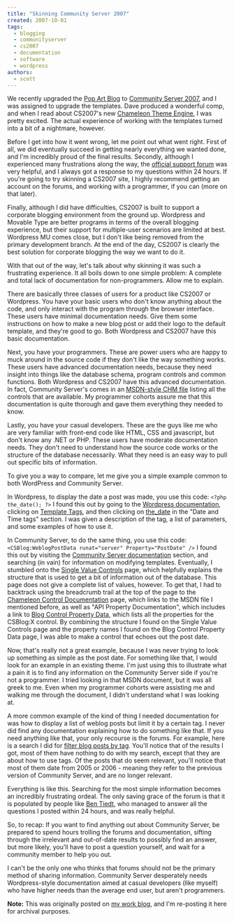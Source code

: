 ```yaml
---
title: "Skinning Community Server 2007"
created: 2007-10-01
tags: 
  - blogging
  - communityserver
  - cs2007
  - documentation
  - software
  - wordpress
authors: 
  - scott
---
```


We recently upgraded the [Pop Art Blog](http://blogs.popart.com/) to [Community Server 2007](http://communityserver.org/), and I was assigned to upgrade the templates. Dave produced a wonderful comp, and when I read about CS2007's new [Chameleon Theme Engine](http://docs.communityserver.org/wiki/page.aspx/120/introduction-to-chameleon/), I was pretty excited. The actual experience of working with the templates turned into a bit of a nightmare, however.

Before I get into how it went wrong, let me point out what went right. First of all, we did eventually succeed in getting nearly everything we wanted done, and I'm incredibly proud of the final results. Secondly, although I experienced many frustrations along the way, the [official support forum](http://communityserver.org/forums/) was very helpful, and I always got a response to my questions within 24 hours. If you're going to try skinning a CS2007 site, I highly recommend getting an account on the forums, and working with a programmer, if you can (more on that later).

Finally, although I did have difficulties, CS2007 is built to support a corporate blogging environment from the ground up. Wordpress and Movable Type are better programs in terms of the overall blogging experience, but their support for multiple-user scenarios are limited at best. Wordpress MU comes close, but I don't like being removed from the primary development branch. At the end of the day, CS2007 is clearly the best solution for corporate blogging the way we want to do it.

With that out of the way, let's talk about why skinning it was such a frustrating experience. It all boils down to one simple problem: A complete and total lack of documentation for non-programmers. Allow me to explain.

There are basically three classes of users for a product like CS2007 or Wordpress. You have your basic users who don't know anything about the code, and only interact with the program through the browser interface. These users have minimal documentation needs. Give them some instructions on how to make a new blog post or add their logo to the default template, and they're good to go. Both Wordpress and CS2007 have this basic documentation.

Next, you have your programmers. These are power users who are happy to muck around in the source code if they don't like the way something works. These users have advanced documentation needs, because they need insight into things like the database schema, program controls and common functions. Both Wordpress and CS2007 have this advanced documentation. In fact, Community Server's comes in an [MSDN-style CHM file](http://docs.communityserver.org/wiki/page.aspx/252/chameleon-control-documentation/) listing all the controls that are available. My programmer cohorts assure me that this documentation is quite thorough and gave them everything they needed to know.

Lastly, you have your casual developers. These are the guys like me who are very familiar with front-end code like HTML, CSS and javascript, but don't know any .NET or PHP. These users have moderate documentation needs. They don't need to understand how the source code works or the structure of the database necessarily. What they need is an easy way to pull out specific bits of information.

To give you a way to compare, let me give you a simple example common to both WordPress and Community Server.

In Wordpress, to display the date a post was made, you use this code: `<?php the_date(); ?>` I found this out by going to the [Wordpress documentation](http://codex.wordpress.org/), clicking on [Template Tags](http://codex.wordpress.org/Template_Tags), and then clicking on [the\_date](http://codex.wordpress.org/Template_Tags/the_date) in the "Date and Time tags" section. I was given a description of the tag, a list of parameters, and some examples of how to use it.

In Community Server, to do the same thing, you use this code: `<CSBlog:WeblogPostData runat="server" Property="PostDate" />` I found this out by visiting the [Community Server documentation](http://docs.communityserver.org/) section, and searching (in vain) for information on modifying templates. Eventually, I stumbled onto the [Single Value Controls](http://docs.communityserver.org/wiki/page.aspx/123/single-value-controls/) page, which helpfully explains the structure that is used to get a bit of information out of the database. This page does not give a complete list of values, however. To get that, I had to backtrack using the breadcrumb trail at the top of the page to the [Chameleon Control Documentation](http://docs.communityserver.org/wiki/page.aspx/252/chameleon-control-documentation/) page, which links to the MSDN file I mentioned before, as well as "API Property Documentation", which includes a link to [Blog Control Property Data](http://docs.communityserver.org/wiki/page.aspx/395/blog-control-property-data/), which lists all the properties for the CSBlog:X control. By combining the structure I found on the Single Value Controls page and the property names I found on the Blog Control Property Data page, I was able to make a control that echoes out the post date.

Now, that's really not a great example, because I was never trying to look up something as simple as the post date. For something like that, I would look for an example in an existing theme. I'm just using this to illustrate what a pain it is to find any information on the Community Server side if you're not a programmer. I tried looking in that MSDN document, but it was all greek to me. Even when my programmer cohorts were assisting me and walking me through the document, I didn't understand what I was looking at.

A more common example of the kind of thing I needed documentation for was how to display a list of weblog posts but limit it by a certain tag. I never did find any documentation explaining how to do something like that. If you need anything like that, your only recourse is the forums. For example, here is a search I did for [filter blog posts by tag](http://communityserver.org/search/SearchResults.aspx?q=filter+blog+posts+by+tag+AND+sectionid%3a129&o=Relevance). You'll notice that of the results I got, most of them have nothing to do with my search, except that they are about how to use tags. Of the posts that do seem relevant, you'll notice that most of them date from 2005 or 2006 - meaning they refer to the previous version of Community Server, and are no longer relevant.

Everything is like this. Searching for the most simple information becomes an incredibly frustrating ordeal. The only saving grace of the forum is that it is populated by people like [Ben Tiedt](http://communityserver.org/members/btiedt.aspx), who managed to answer all the questions I posted within 24 hours, and was really helpful.

So, to recap: If you want to find anything out about Community Server, be prepared to spend hours trolling the forums and documentation, sifting through the irrelevant and out-of-date results to possibly find an answer, but more likely, you'll have to post a question yourself, and wait for a community member to help you out.

I can't be the only one who thinks that forums should not be the primary method of sharing information. Community Server desperately needs Wordpress-style documentation aimed at casual developers (like myself) who have higher needs than the average end user, but aren't programmers.

**Note:** This was originally posted on [my work blog](http://blogs.popart.com/scott-vandehey/), and I'm re-posting it here for archival purposes.

